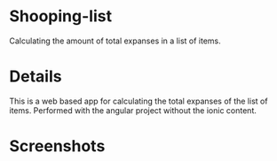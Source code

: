 # Shooping-list
Calculating the amount of total expanses in a list of items.

# Details
This is a web based app for calculating the total expanses of the list of items.
Performed with the angular project without the ionic content.

# Screenshots
